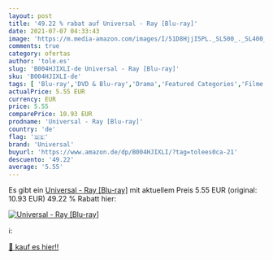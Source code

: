 ```yaml
---
layout: post
title: '49.22 % rabat auf Universal - Ray [Blu-ray]'
date: 2021-07-07 04:33:43
image: 'https://m.media-amazon.com/images/I/51D8HjjI5PL._SL500_._SL400_.jpg'
comments: true
category: ofertas
author: 'tole.es'
slug: 'B004HJIXLI-de Universal - Ray [Blu-ray]'
sku: 'B004HJIXLI-de'
tags: [ 'Blu-ray','DVD & Blu-ray','Drama','Featured Categories','Filme','Komödie & Unterhaltung','universal', ]
actualPrice: 5.55 EUR
currency: EUR
price: 5.55
comparePrice: 10.93 EUR
prodname: 'Universal - Ray [Blu-ray]'
country: 'de'
flag: '🇩🇪'
brand: 'Universal'
buyurl: 'https://www.amazon.de/dp/B004HJIXLI/?tag=tolees0ca-21'
descuento: '49.22'
average: '5.55'
---
```


Es gibt ein [Universal - Ray [Blu-ray]](https://www.amazon.de/dp/B004HJIXLI/?tag=tolees0ca-21) mit aktuellem Preis 5.55 EUR (original: 10.93 EUR) 49.22 % Rabatt hier:

[![Universal - Ray [Blu-ray]](https://m.media-amazon.com/images/I/51D8HjjI5PL._SL500_._SL400_.jpg)](https://www.amazon.de/dp/B004HJIXLI/?tag=tolees0ca-21)

ℹ️:


[🛒 kauf es hier!!](https://www.amazon.de/dp/B004HJIXLI/?tag=tolees0ca-21)
